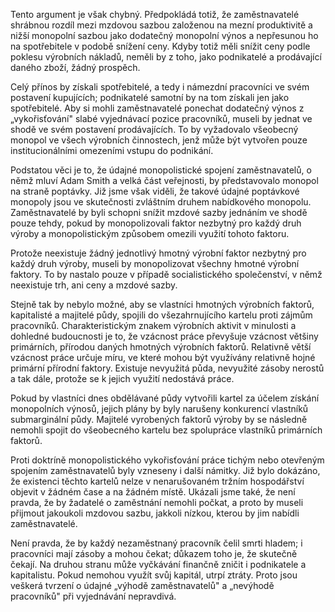 Tento argument je však chybný. Předpokládá totiž, že zaměstnavatelé shrábnou rozdíl mezi mzdovou sazbou založenou na mezní produktivitě a nižší monopolní sazbou jako dodatečný monopolní výnos a nepřesunou ho na spotřebitele v podobě snížení ceny. Kdyby totiž měli snížit ceny podle poklesu výrobních nákladů, neměli by z toho, jako podnikatelé a prodávající daného zboží, žádný prospěch.

Celý přínos by získali spotřebitelé, a tedy i námezdní pracovníci ve svém postavení kupujících; podnikatelé samotní by na tom získali jen jako spotřebitelé. Aby si mohli zaměstnavatelé ponechat dodatečný výnos z „vykořisťování" slabé vyjednávací pozice pracovníků, museli by jednat ve shodě ve svém postavení prodávajících. To by vyžadovalo všeobecný monopol ve všech výrobních činnostech, jenž může být vytvořen pouze institucionálními omezeními vstupu do podnikání.

Podstatou věci je to, že údajné monopolistické spojení zaměstnavatelů, o němž mluví Adam Smith a velká část veřejnosti, by představovalo monopol na straně poptávky. Již jsme však viděli, že takové údajné poptávkové monopoly jsou ve skutečnosti zvláštním druhem nabídkového monopolu. Zaměstnavatelé by byli schopni snížit mzdové sazby jednáním ve shodě pouze tehdy, pokud by monopolizovali faktor nezbytný pro každý druh výroby a monopolistickým způsobem omezili využití tohoto faktoru.

Protože neexistuje žádný jednotlivý hmotný výrobní faktor nezbytný pro každý druh výroby, museli by monopolizovat všechny hmotné výrobní faktory. To by nastalo pouze v případě socialistického společenství, v němž neexistuje trh, ani ceny a mzdové sazby.

Stejně tak by nebylo možné, aby se vlastníci hmotných výrobních faktorů, kapitalisté a majitelé půdy, spojili do všezahrnujícího kartelu proti zájmům pracovníků. Charakteristickým znakem výrobních aktivit v minulosti a dohledné budoucnosti je to, že vzácnost práce převyšuje vzácnost většiny primárních, přírodou daných hmotných výrobních faktorů. Relativně větší vzácnost práce určuje míru, ve které mohou být využívány relativně hojné primární přírodní faktory. Existuje nevyužitá půda, nevyužité zásoby nerostů a tak dále, protože se k jejich využití nedostává práce.

Pokud by vlastníci dnes obdělávané půdy vytvořili kartel za účelem získání monopolních výnosů, jejich plány by byly narušeny konkurencí vlastníků submarginální půdy. Majitelé vyrobených faktorů výroby by se následně nemohli spojit do všeobecného kartelu bez spolupráce vlastníků primárních faktorů.

Proti doktríně monopolistického vykořisťování práce tichým nebo otevřeným spojením zaměstnavatelů byly vzneseny i další námitky. Již bylo dokázáno, že existenci těchto kartelů nelze v nenarušovaném tržním hospodářství objevit v žádném čase a na žádném místě. Ukázali jsme také, že není pravda, že by žadatelé o zaměstnání nemohli počkat, a proto by museli přijmout jakoukoli mzdovou sazbu, jakkoli nízkou, kterou by jim nabídli zaměstnavatelé.

Není pravda, že by každý nezaměstnaný pracovník čelil smrti hladem; i pracovníci mají zásoby a mohou čekat; důkazem toho je, že skutečně čekají. Na druhou stranu může vyčkávání finančně zničit i podnikatele a kapitalistu. Pokud nemohou využít svůj kapitál, utrpí ztráty. Proto jsou veškerá tvrzení o údajné „výhodě zaměstnavatelů" a „nevýhodě pracovníků" při vyjednávání nepravdivá.